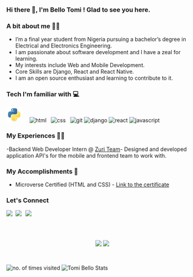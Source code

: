### Hi there 👋, I'm Bello Tomi ! Glad to see you here.


### A bit about me 🙋‍♂️	
- I’m a final year student from Nigeria pursuing a bachelor’s degree in Electrical and Electronics Engineering. </br>
- I am passionate about software development and I have a zeal for learning. </br>
- My interests include Web and Mobile Development. </br>
- Core Skills are Django, React and React Native. </br>
- I am an open source enthusiast and learning to contribute to it. </br>


### Tech I'm familiar with 💻	
<p align="left"><img src="https://raw.githubusercontent.com/devicons/devicon/master/icons/python/python-original.svg" alt="python" width="41" height="41"/> &nbsp; &nbsp; 
<img src="https://www.vectorlogo.zone/logos/w3_html5/w3_html5-icon.svg" alt="html" width="32" height="35"/> &nbsp; 
<img src="https://www.vectorlogo.zone/logos/w3_css/w3_css-official.svg" alt="css" width="28" height="35"/> &nbsp;
<img src="https://www.vectorlogo.zone/logos/git-scm/git-scm-icon.svg" alt="git" width="35" height="35"/> 
<img src="https://www.vectorlogo.zone/logos/djangoproject/djangoproject-icon.svg" alt="django" width="35" height="35"/>
<img src="https://www.vectorlogo.zone/logos/reactjs/reactjs-icon.svg" alt="react" width="35" height="35"/>
<img src="https://www.vectorlogo.zone/logos/javascript/javascript-icon.svg" alt="javascript" width="35" height="35"/>

</p>


### My Experiences 👨‍💻	
-Backend Web Developer Intern @ [Zuri Team](https://https://creer-pjt-105.herokuapp.com/)- Designed and developed application API's for the mobile and frontend team to work with.
### My Accomplishments 🏅
- Microverse Certified (HTML and CSS) - [Link to the certificate](https://www.credential.net/a19cd66e-3b77-46ef-af38-9b2ddd752fe8)

### Let's Connect

<a href="mailto:bello4aus@gmail.com" subject="Let's Know You">
  <img align="left" width="24px" src="https://www.vectorlogo.zone/logos/gmail/gmail-icon.svg" />
</a>
<a href="https://twitter.com/__tbello">
  <img align="left" width="26px" src="https://www.vectorlogo.zone/logos/twitter/twitter-official.svg" />
</a>
<a href="https://www.linkedin.com/in/t-bello7">
  <img align="left" width="25px" src="https://www.vectorlogo.zone/logos/linkedin/linkedin-icon.svg" />
</a>

<br />
<br />
<p>&nbsp;</p>

<p align="center">
  <img width="49%" src="https://github-readme-stats.vercel.app/api?username=t-bello7&theme=react&show_icons=true" />
  <img width="49%" src ="http://github-readme-streak-stats.herokuapp.com?user=t-bello7&theme=react" />
</p>

<br />

![no. of times visited](https://visitor-badge.laobi.icu/badge?page_id=t-bello7.t-bello7)
![Tomi Bello Stats](https://github-readme-stats.vercel.app/api?username=t-bello7&theme=dark&show_icons=true)
